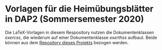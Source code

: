 # Vorlagen für die Heimübungsblätter in DAP2 (Sommersemester 2020)

Die LaTeX-Vorlagen in diesem Respository nutzen die Dokumentenklassen _exercss_, die wiederum auf einer Dokumentenklasse _exerthss_ aufbaut. Beide können aus dem [Repository dieses Projekts](https://github.com/GaetanoGeck/exerthss) bezogen werden.

